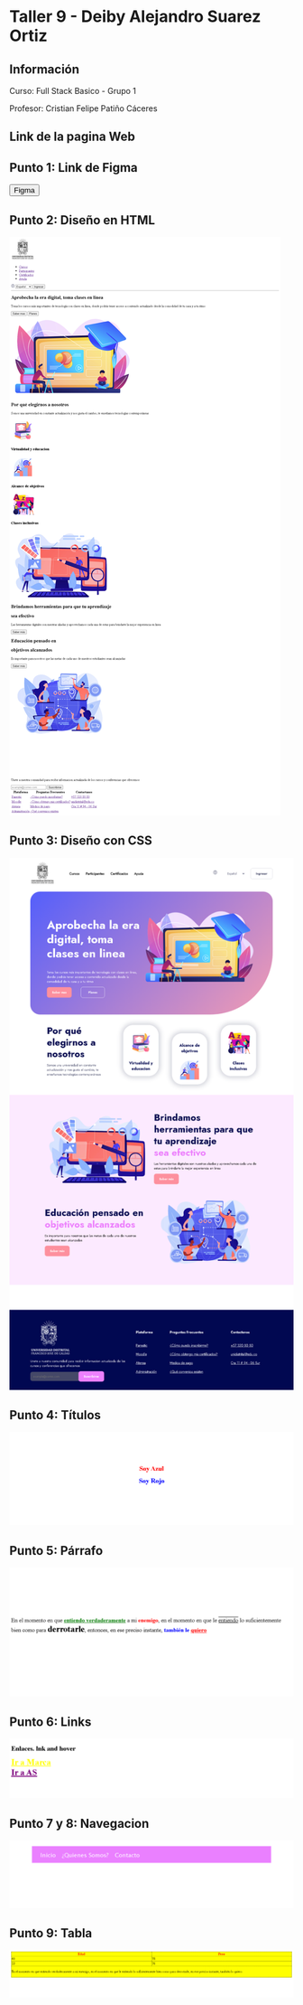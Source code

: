 <h1>Taller 9 - Deiby Alejandro Suarez Ortiz</h1>

<h2>Información</h2>
<p>Curso: Full Stack Basico - Grupo 1</p>
<p>Profesor: Cristian Felipe Patiño Cáceres</p>

<h2>Link de la pagina Web</h2>


<h2>Punto 1: Link de Figma</h2>
<a href="https://www.figma.com/file/15iPZkBZYXqqDypuxw4Wtv/Deiby-Alejandro-Suarez-Ortiz?type=design&node-id=0%3A1&mode=design&t=G27YDdNqeMbrv8rk-1"><button>Figma</button></a>

<h2>Punto 2: Diseño en HTML</h2>
    
<img src="./public/images/punto-2.png" alt="punto 2">

<h2>Punto 3: Diseño con CSS</h2>

<img src="./public/images/punto-3.png" alt="punto 3">

<h2>Punto 4: Títulos</h2>

<img src="./public/images/punto-4.png" alt="punto 4">

<h2>Punto 5: Párrafo</h2>

<img src="./public/images/punto-5.png" alt="punto 5">

<h2>Punto 6: Links</h2>

<img src="./public/images/punto-6.png" alt="punto 6">

<h2>Punto 7 y 8: Navegacion</h2>

<img src="./public/images/punto-7-8.png" alt="punto 7-8">

<h2>Punto 9: Tabla</h2>

<img src="./public/images/punto-9.png" alt="punto 9">



